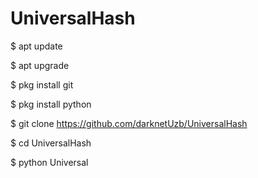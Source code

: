 # UniversalHash
$ apt update

$ apt upgrade

$ pkg install git

$ pkg install python

$ git clone https://github.com/darknetUzb/UniversalHash

$ cd UniversalHash

$ python Universal

